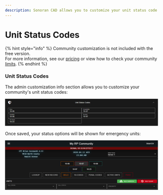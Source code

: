 ```yaml
---
description: Sonoran CAD allows you to customize your unit status code options!
---
```


# Unit Status Codes

{% hint style="info" %}
Community customization is not included with the free version.  
For more information, see our [pricing](https://sonorancad.com/app/#/pricing) or view how to check your community [limits](../getting-started/view-your-limits.md).
{% endhint %}

### Unit Status Codes

The admin customization info section allows you to customize your community's unit status codes:

![Customize your unit status codes](../../.gitbook/assets/unit_options.png)

Once saved, your status options will be shown for emergency units:

![Configured unit status options are displayed in the top unit action bar](../../.gitbook/assets/status_shown.png)

